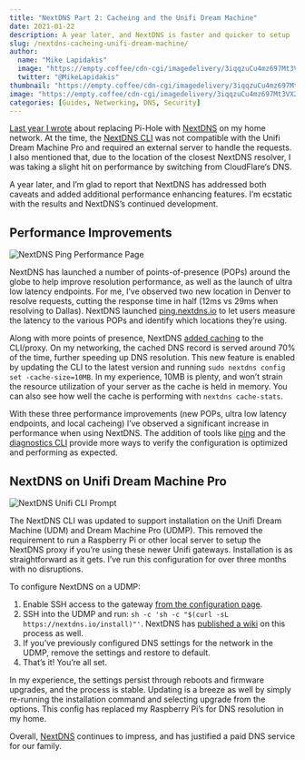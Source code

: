 ```yaml
---
title: "NextDNS Part 2: Cacheing and the Unifi Dream Machine"
date: 2021-01-22
description: A year later, and NextDNS is faster and quicker to setup
slug: /nextdns-cacheing-unifi-dream-machine/
author:
  name: "Mike Lapidakis"
  image: "https://empty.coffee/cdn-cgi/imagedelivery/3iqqzuCu4mz697Mt3VX2wA/69194722-6f88-4268-402b-a24f5c3daf00/tiny"
  twitter: "@MikeLapidakis"
thumbnail: "https://empty.coffee/cdn-cgi/imagedelivery/3iqqzuCu4mz697Mt3VX2wA/a11946f4-091e-467b-bb19-01b53d558d00/thumbnail"
image: "https://empty.coffee/cdn-cgi/imagedelivery/3iqqzuCu4mz697Mt3VX2wA/a11946f4-091e-467b-bb19-01b53d558d00/hero"
categories: [Guides, Networking, DNS, Security]
---
```


[Last year I wrote](/replacing-pi-hole-with-nextdns/) about replacing Pi-Hole with [NextDNS](https://nextdns.io/?from=vysg25gu) on my home network. At the time, the [NextDNS CLI](https://github.com/nextdns/nextdns) was not compatible with the Unifi Dream Machine Pro and required an external server to handle the requests. I also mentioned that, due to the location of the closest NextDNS resolver, I was taking a slight hit on performance by switching from CloudFlare’s DNS.

A year later, and I’m glad to report that NextDNS has addressed both caveats and added additional performance enhancing features. I’m ecstatic with the results and NextDNS’s continued development.

## Performance Improvements

![NextDNS Ping Performance Page](https://empty.coffee/cdn-cgi/imagedelivery/3iqqzuCu4mz697Mt3VX2wA/0e4831b3-af04-4c8d-c134-00a23af7d000/post)

NextDNS has launched a number of points-of-presence (POPs) around the globe to help improve resolution performance, as well as the launch of ultra low latency endpoints. For me, I’ve observed two new location in Denver to resolve requests, cutting the response time in half (12ms vs 29ms when resolving to Dallas). NextDNS launched [ping.nextdns.io](https://ping.nextdns.io) to let users measure the latency to the various POPs and identify which locations they’re using.

Along with more points of presence, NextDNS [added caching](https://github.com/nextdns/nextdns/wiki/Cache-Configuration) to the CLI/proxy. On my networking, the cached DNS record is served around 70% of the time, further speeding up DNS resolution. This new feature is enabled by updating the CLI to the latest version and running `sudo nextdns config set -cache-size=10MB`. In my experience, 10MB is plenty, and won’t strain the resource utilization of your server as the cache is held in memory. You can also see how well the cache is performing with `nextdns cache-stats`.

With these three performance improvements (new POPs, ultra low latency endpoints, and local cacheing) I’ve observed a significant increase in performance when using NextDNS. The addition of tools like [ping](https://pinig.nextdns.io) and the [diagnostics CLI](https://help.nextdns.io/t/y4hmvcx/report-network-latency-issue) provide more ways to verify the configuration is optimized and performing as expected.

## NextDNS on Unifi Dream Machine Pro

![NextDNS Unifi CLI Prompt](https://empty.coffee/cdn-cgi/imagedelivery/3iqqzuCu4mz697Mt3VX2wA/e5f07cfe-5552-4680-3c87-d2029006ce00/post)

The NextDNS CLI was updated to support installation on the Unifi Dream Machine (UDM) and Dream Machine Pro (UDMP). This removed the requirement to run a Raspberry Pi or other local server to setup the NextDNS proxy if you’re using these newer Unifi gateways. Installation is as straightforward as it gets. I’ve run this configuration for over three months with no disruptions.

To configure NextDNS on a UDMP:

1. Enable SSH access to the gateway [from the configuration page](https://help.ui.com/hc/en-us/articles/360049612874-UniFi-UDM-How-to-Login-to-the-Dream-Machine-using-SSH).
2. SSH into the UDMP and run: `sh -c 'sh -c "$(curl -sL https://nextdns.io/install)"'`. NextDNS has [published a wiki](https://github.com/nextdns/nextdns/wiki/UnifiOS) on this process as well.
3. If you’ve previously configured DNS settings for the network in the UDMP, remove the settings and restore to default.
4. That’s it! You’re all set.

In my experience, the settings persist through reboots and firmware upgrades, and the process is stable. Updating is a breeze as well by simply re-running the installation command and selecting upgrade from the options. This config has replaced my Raspberry Pi’s for DNS resolution in my home.

Overall, [NextDNS](https://nextdns.io/?from=vysg25gu) continues to impress, and has justified a paid DNS service for our family.
